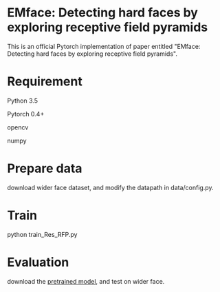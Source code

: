 # EMface: Detecting hard faces by exploring receptive field pyramids
This is an official Pytorch implementation of paper entitled "EMface: Detecting hard faces by exploring receptive field pyramids".
# Requirement
Python 3.5

Pytorch 0.4+

opencv

numpy
# Prepare data
download wider face dataset, and modify the datapath in data/config.py.
# Train
python train_Res_RFP.py
# Evaluation
download the [pretrained model](https://drive.google.com/file/d/1Uv5JpjrVW06iVjrjjF3HwCpjwVUqy9IZ/view?usp=sharing), and test on wider face.
